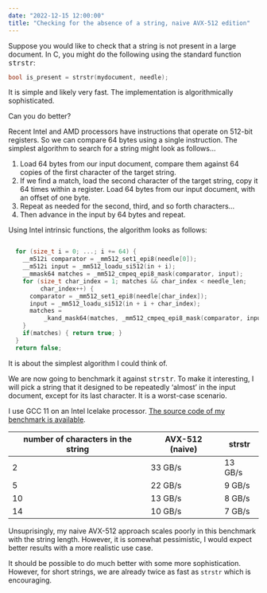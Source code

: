 ```yaml
---
date: "2022-12-15 12:00:00"
title: "Checking for the absence of a string, naive AVX-512 edition"
---
```




Suppose you would like to check that a string is not present in a large document. In C, you might do the following using the standard function <tt>strstr</tt>:
```C
bool is_present = strstr(mydocument, needle);
```


It is simple and likely very fast. The implementation is algorithmically sophisticated.

Can you do better?

Recent Intel and AMD processors have instructions that operate on 512-bit registers. So we can compare 64 bytes using a single instruction. The simplest algorithm to search for a string might look as follows&hellip;

1. Load 64 bytes from our input document, compare them against 64 copies of the first character of the target string.
1. If we find a match, load the second character of the target string, copy it 64 times within a register. Load 64 bytes from our input document, with an offset of one byte.
1. Repeat as needed for the second, third, and so forth characters&hellip;
1. Then advance in the input by 64 bytes and repeat.


Using Intel intrinsic functions, the algorithm looks as follows:
```C

  for (size_t i = 0; ...; i += 64) {
    __m512i comparator = _mm512_set1_epi8(needle[0]);
    __m512i input = _mm512_loadu_si512(in + i);
    __mmask64 matches = _mm512_cmpeq_epi8_mask(comparator, input);
    for (size_t char_index = 1; matches && char_index < needle_len;
         char_index++) {
      comparator = _mm512_set1_epi8(needle[char_index]);
      input = _mm512_loadu_si512(in + i + char_index);
      matches =
          _kand_mask64(matches, _mm512_cmpeq_epi8_mask(comparator, input));
    }
    if(matches) { return true; }
  }
  return false;
```


It is about the simplest algorithm I could think of.

We are now going to benchmark it against <tt>strstr</tt>. To make it interesting, I will pick a string that it designed to be repeatedly &lsquo;almost&rsquo; in the input document, except for its last character. It is a worst-case scenario.

I use GCC 11 on an Intel Icelake processor. [The source code of my benchmark is available](https://github.com/lemire/Code-used-on-Daniel-Lemire-s-blog/tree/master/2022/12/15).

number of characters in the string |AVX-512 (naive)          |strstr                   |
-------------------------|-------------------------|-------------------------|
2                        |33 GB/s                  |13 GB/s                  |
5                        |22 GB/s                  |9 GB/s                   |
10                       |13 GB/s                  |8 GB/s                   |
14                       |10 GB/s                  |7 GB/s                   |


Unsuprisingly, my naive AVX-512 approach scales poorly in this benchmark with the string length. However, it is somewhat pessimistic, I would expect better results with a more realistic use case.

It should be possible to do much better with some more sophistication. However, for short strings, we are already twice as fast as `strstr` which is encouraging.


